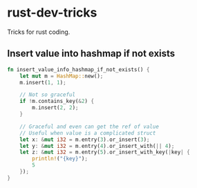 # rust-dev-tricks

Tricks for rust coding.

## Insert value into hashmap if not exists

```rust
fn insert_value_info_hashmap_if_not_exists() {
    let mut m = HashMap::new();
    m.insert(1, 1);

    // Not so graceful
    if !m.contains_key(&2) {
        m.insert(2, 2);
    }

    // Graceful and even can get the ref of value
    // Useful when value is a complicated struct
    let x: &mut i32 = m.entry(3).or_insert(3);
    let y: &mut i32 = m.entry(4).or_insert_with(|| 4);
    let z: &mut i32 = m.entry(5).or_insert_with_key(|key| {
        println!("{key}");
        5
    });
}
```
